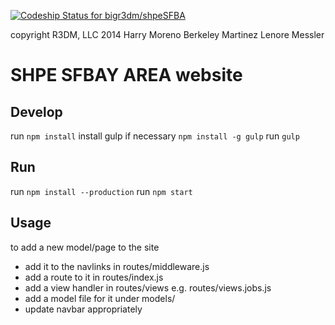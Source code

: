 [ ![Codeship Status for bigr3dm/shpeSFBA](https://codeship.io/projects/1f64acd0-1bad-0132-b497-4a19bf040eb5/status)](https://codeship.io/projects/34983)

copyright R3DM, LLC 2014
Harry Moreno
Berkeley Martinez
Lenore Messler

# SHPE SFBAY AREA website

## Develop
run `npm install`
install gulp if necessary `npm install -g gulp`
run `gulp`

## Run
run `npm install --production`
run `npm start`

## Usage
to add a new model/page to the site
* add it to the navlinks in routes/middleware.js
* add a route to it in routes/index.js
* add a view handler in routes/views e.g. routes/views.jobs.js
* add a model file for it under models/
* update navbar appropriately
